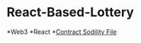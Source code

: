 # React-Based-Lottery

*Web3
*React
*[Contract Sodility File](https://github.com/XixianWasTaken/Lottery-Smart-Contract)
